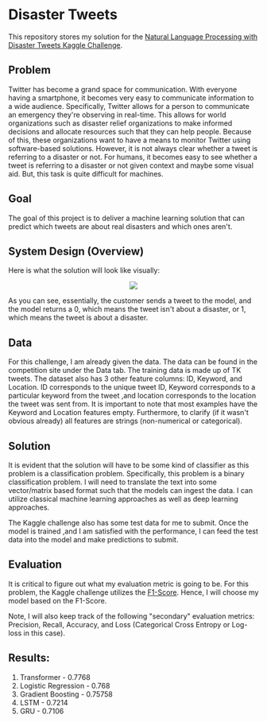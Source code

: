 # Disaster Tweets
This repository stores my solution for the [Natural Language Processing with Disaster Tweets Kaggle Challenge](https://www.kaggle.com/competitions/nlp-getting-started). 

## Problem
Twitter has become a grand space for communication. With everyone having a smartphone, it becomes very easy to communicate information to a wide audience. Specifically, Twitter allows for a person to communicate an emergency they're observing in real-time. This allows for world organizations such as disaster relief organizations to make informed decisions and allocate resources such that they can help people. Because of this, these organizations want to have a means to monitor Twitter using software-based solutions. However, it is not always clear whether a tweet is referring to a disaster or not. For humans, it becomes easy to see whether a tweet is referring to a disaster or not given context and maybe some visual aid. But, this task is quite difficult for machines. 

## Goal
The goal of this project is to deliver a machine learning solution that can predict which tweets are about real disasters and which ones aren't. 

## System Design (Overview)
Here is what the solution will look like visually:

<p align="center">
  <img src="https://github.com/JinalShah2002/nlp-disaster-tweets/assets/28205508/e7e72939-ef50-4a7d-913f-85e9e11a7559">
</p>

As you can see, essentially, the customer sends a tweet to the model, and the model returns a 0, which means the tweet isn't about a disaster, or 1, which means the tweet is about a disaster.

## Data
For this challenge, I am already given the data. The data can be found in the competition site under the Data tab. The training data is made up of TK tweets. The dataset also has 3 other feature columns: ID, Keyword, and Location. ID corresponds to the unique tweet ID, Keyword corresponds to a particular keyword from the tweet ,and location corresponds to the location the tweet was sent from. It is important to note that most examples have the Keyword and Location features empty. Furthermore, to clarify (if it wasn't obvious already) all features are strings (non-numerical or categorical). 

## Solution
It is evident that the solution will have to be some kind of classifier as this problem is a classification problem. Specifically, this problem is a binary classification problem. I will need to translate the text into some vector/matrix based format such that the models can ingest the data. I can utilize classical machine learning approaches as well as deep learning approaches. 

The Kaggle challenge also has some test data for me to submit. Once the model is trained ,and I am satisfied with the performance, I can feed the test data into the model and make predictions to submit. 

## Evaluation
It is critical to figure out what my evaluation metric is going to be. For this problem, the Kaggle challenge utilizes the [F1-Score](https://en.wikipedia.org/wiki/F-score). Hence, I will choose my model based on the F1-Score. 

Note, I will also keep track of the following "secondary" evaluation metrics: Precision, Recall, Accuracy, and Loss (Categorical Cross Entropy or Log-loss in this case).

## Results:
1. Transformer - 0.7768
2. Logistic Regression - 0.768
3. Gradient Boosting - 0.75758
4. LSTM - 0.7214
5. GRU - 0.7106
